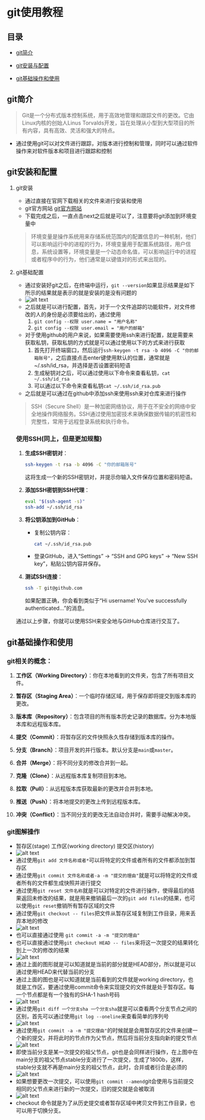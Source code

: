 # git使用教程

## 目录

* [git简介](#git简介)

* [git安装与配置](#git安装与配置)

* [git基础操作和使用](#git基础操作和使用)

## git简介

> Git是一个分布式版本控制系统，用于高效地管理和跟踪文件的更改。它由Linux内核的创始人Linus Torvalds开发，旨在处理从小型到大型项目的所有内容，具有高效、灵活和强大的特点。

* 通过使用git可以对文件进行跟踪，对版本进行控制和管理，同时可以通过软件操作来对软件版本和项目进行跟踪和控制

## git安装和配置

1. git安装
    * 通过直接在官网下载相关的文件来进行安装和使用
    * git官方网站 [git官方网站](https://git-scm.com/)
    * 下载完成之后，一直点击next之后就是可以了，注意要将git添加到环境变量中
    > 环境变量是操作系统用来存储系统范围内的配置信息的一种机制，他们可以影响运行中的进程的行为，环境变量用于配置系统路径，用户信息，系统设置等，环境变量是一个动态命名值，可以影响运行中的进程或者程序中的行为，他们通常是以键值对的形式来出现的。
2. git基础配置
    * 通过安装好git之后，在终端中运行，`git --version`如果显示结果是如下所示的结果就是表示的就是安装的是没有问题的
    * ![alt text](image.png)
    * 之后就是可以进行配置，首先，对于一个文件追踪的功能软件，对文件修改的人的身份是必须要给出的，通过使用
        1. `git config --权限 user.name = "用户名称"`
        2. `git config --权限 user.email = "用户的邮箱"`
    * 对于使用github的用户来说，如果需要使用ssh来进行配置，就是需要来获取私钥，获取私钥的方式就是可以通过使用以下的方式来进行获取
        1. 首先打开终端窗口，然后运行`ssh-keygen -t rsa -b 4096 -C "你的邮箱账号"`，之后直接点击enter键使用默认的位置，通常就是~/.ssh/id_rsa，并选择是否设置密码短语
        2. 生成秘钥对之后，可以通过使用以下命令来查看私钥，`cat ~/.ssh/id_rsa`
        3. 可以通过以下命令来查看私钥`cat ~/.ssh/id_rsa.pub`
    * 之后就是可以通过在github中添加ssh来使用ssh来对仓库来进行操作
    > SSH（Secure Shell）是一种加密网络协议，用于在不安全的网络中安全地操作网络服务。SSH通过使用加密技术来确保数据传输的机密性和完整性，常用于远程登录系统和执行命令。

    ### 使用SSH(同上，但是更加规整)

    1. **生成SSH密钥对**：
        ```sh
        ssh-keygen -t rsa -b 4096 -C "你的邮箱账号"
        ```
        这将生成一个新的SSH密钥对，并提示你输入文件保存位置和密码短语。

    2. **添加SSH密钥到SSH代理**：
        ```sh
        eval "$(ssh-agent -s)"
        ssh-add ~/.ssh/id_rsa
        ```

    3. **将公钥添加到GitHub**：
        - 复制公钥内容：
            ```sh
            cat ~/.ssh/id_rsa.pub
            ```
        - 登录GitHub，进入“Settings” -> “SSH and GPG keys” -> “New SSH key”，粘贴公钥内容并保存。

    4. **测试SSH连接**：
        ```sh
        ssh -T git@github.com
        ```
        如果配置正确，你会看到类似于“Hi username! You've successfully authenticated...”的消息。

    通过以上步骤，你就可以使用SSH来安全地与GitHub仓库进行交互了。

## git基础操作和使用

### git相关的概念：

1. **工作区（Working Directory）**：你在本地看到的文件夹，包含了所有项目文件。

2. **暂存区（Staging Area）**：一个临时存储区域，用于保存即将提交到版本库的更改。

3. **版本库（Repository）**：包含项目的所有版本历史记录的数据库。分为本地版本库和远程版本库。

4. **提交（Commit）**：将暂存区的文件快照永久性存储到版本库的操作。

5. **分支（Branch）**：项目开发的并行版本。默认分支是`main`或`master`。

6. **合并（Merge）**：将不同分支的修改合并到一起。

7. **克隆（Clone）**：从远程版本库复制项目到本地。

8. **拉取（Pull）**：从远程版本库获取最新的更改并合并到本地。

9. **推送（Push）**：将本地提交的更改上传到远程版本库。

10. **冲突（Conflict）**：当不同分支的更改无法自动合并时，需要手动解决冲突。

### git图解操作

* 暂存区(stage) 工作区(working directory) 提交区(history)
* ![alt text](image-1.png)
* 通过使用`git add 文件名称或者*`可以将特定的文件或者所有的文件都添加到暂存区
* 通过使用`git commit 文件名称或者-a -m "提交的理由"`就是可以将特定的文件或者所有的文件都生成快照并进行提交
* 通过使用`git reset 文件名称`就是可以对特定的文件进行操作，使得最后的结果返回未修改的结果，就是用来撤销最后一次的`git add files`的结果，也可以使用`git reset`撤销所有暂存区域的文件
* 通过使用`git checkout -- files`把文件从暂存区域复制到工作目录，用来丢弃本地的修改
* ![alt text](image-2.png)
* 也可以直接通过使用 `git commit -a -m "提交的理由"`
* 也可以直接通过使用`git checkout HEAD -- files`来将这一次提交的结果转化到上一次的修改的结果
* ![alt text](image-3.png)
* 通过上面的图形就是可以知道就是当前的部分就是HEAD部分，所以就是可以通过使用HEAD来代替当前的分支
* 通过上面的图也是可以知道就是当前看到的文件就是working directory，也就是工作区，要通过使用commit命令来实现提交的文件就是处于暂存区。每一个节点都是有一个独有的SHA-1 hash号码
* ![alt text](image-4.png)
* 通过使用`git diff 一个分支sha 一个分支sha`就是可以查看两个分支节点之间的区别，首先可以通过使用`git log --oneline`来查看简单的序列号
* ![alt text](image-5.png)
* 通过使用`git commit -a -m "提交理由"`的时候就是会用暂存区的文件来创建一个新的提交，并将此时的节点作为父节点，然后将当前分支指向新的提交节点
* ![alt text](image-6.png)
* 即使当前分支是某一次提交的祖父节点，git也是会同样进行操作，在上图中在main分支的祖父节点stable分支进行了一次提交，生成了1800b，这样，stable分支就不再是main分支的祖父节点，此时，合并或者衍合是必须的
* ![alt text](image-7.png)
* 如果想要更改一次提交，可以使用`git commit --amend`git会使用与当前提交相同的父节点来进行新的一次提交，旧的提交就是会被取消
* ![alt text](image-8.png)
* checkout 命令就是为了从历史提交或者暂存区域中拷贝文件到工作目录，也可以用于切换分支。